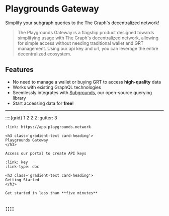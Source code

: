 # Playgrounds Gateway
Simplify your subgraph queries to the The Graph's decentralized network!

> The Playgrounds Gateway is a flagship product designed towards simplifying usage with The Graph's decentralized network, allowing for simple access without needing traditional wallet and GRT management. Using our api key and url, you can leverage the entire decentralized ecosystem.

## Features

- No need to manage a wallet or buying GRT to access **high-quality** data
- Works with existing GraphQL technologies
- Seemlessly integrates with [Subgrounds](/docs/gateway/subgrounds.md), our open-source querying library
- Start accessing data for **free**!


---

::::{grid} 1 2 2 2
:gutter: 3

```{grid-item-card}
:link: https://app.playgrounds.network

<h3 class='gradient-text card-heading'>
Playgrounds Gateway
</h3>

Access our portal to create API keys
```

```{grid-item-card}
:link: key
:link-type: doc

<h3 class='gradient-text card-heading'>
Getting Started
</h3>

Get started in less than **five minutes**
```

::::
---
